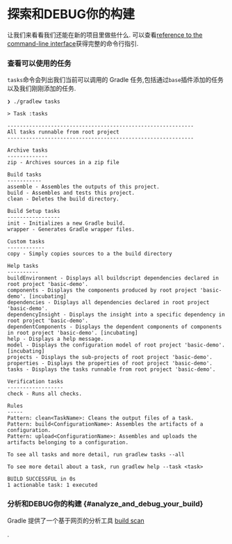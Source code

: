 # 探索和DEBUG你的构建

让我们来看看我们还能在新的项目里做些什么. 可以查看[reference to the command-line interface](https://docs.gradle.org/4.6/userguide/command_line_interface.html)获得完整的命令行指引.

### 查看可以使用的任务

`tasks`命令会列出我们当前可以调用的 Gradle 任务,包括通过`base`插件添加的任务以及我们刚刚添加的任务.



```
❯ ./gradlew tasks

> Task :tasks

------------------------------------------------------------
All tasks runnable from root project
------------------------------------------------------------

Archive tasks
-------------
zip - Archives sources in a zip file

Build tasks
-----------
assemble - Assembles the outputs of this project.
build - Assembles and tests this project.
clean - Deletes the build directory.

Build Setup tasks
-----------------
init - Initializes a new Gradle build.
wrapper - Generates Gradle wrapper files.

Custom tasks
------------
copy - Simply copies sources to a the build directory

Help tasks
----------
buildEnvironment - Displays all buildscript dependencies declared in root project 'basic-demo'.
components - Displays the components produced by root project 'basic-demo'. [incubating]
dependencies - Displays all dependencies declared in root project 'basic-demo'.
dependencyInsight - Displays the insight into a specific dependency in root project 'basic-demo'.
dependentComponents - Displays the dependent components of components in root project 'basic-demo'. [incubating]
help - Displays a help message.
model - Displays the configuration model of root project 'basic-demo'. [incubating]
projects - Displays the sub-projects of root project 'basic-demo'.
properties - Displays the properties of root project 'basic-demo'.
tasks - Displays the tasks runnable from root project 'basic-demo'.

Verification tasks
------------------
check - Runs all checks.

Rules
-----
Pattern: clean<TaskName>: Cleans the output files of a task.
Pattern: build<ConfigurationName>: Assembles the artifacts of a configuration.
Pattern: upload<ConfigurationName>: Assembles and uploads the artifacts belonging to a configuration.

To see all tasks and more detail, run gradlew tasks --all

To see more detail about a task, run gradlew help --task <task>

BUILD SUCCESSFUL in 0s
1 actionable task: 1 executed
```

### 分析和DEBUG你的构建 {#analyze_and_debug_your_build}

Gradle 提供了一个基于网页的分析工具 [build scan](https://scans.gradle.com/)

.



